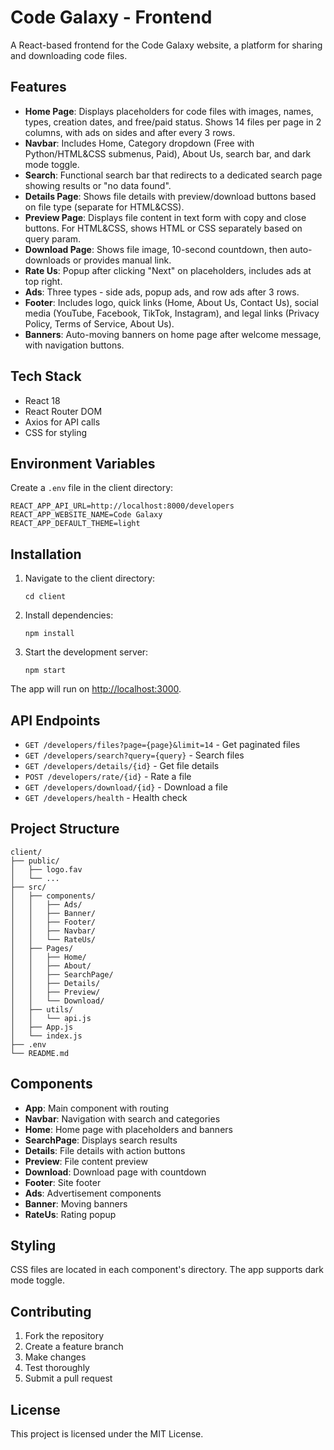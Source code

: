 # Code Galaxy - Frontend

A React-based frontend for the Code Galaxy website, a platform for sharing and downloading code files.

## Features

- **Home Page**: Displays placeholders for code files with images, names, types, creation dates, and free/paid status. Shows 14 files per page in 2 columns, with ads on sides and after every 3 rows.
- **Navbar**: Includes Home, Category dropdown (Free with Python/HTML&CSS submenus, Paid), About Us, search bar, and dark mode toggle.
- **Search**: Functional search bar that redirects to a dedicated search page showing results or "no data found".
- **Details Page**: Shows file details with preview/download buttons based on file type (separate for HTML&CSS).
- **Preview Page**: Displays file content in text form with copy and close buttons. For HTML&CSS, shows HTML or CSS separately based on query param.
- **Download Page**: Shows file image, 10-second countdown, then auto-downloads or provides manual link.
- **Rate Us**: Popup after clicking "Next" on placeholders, includes ads at top right.
- **Ads**: Three types - side ads, popup ads, and row ads after 3 rows.
- **Footer**: Includes logo, quick links (Home, About Us, Contact Us), social media (YouTube, Facebook, TikTok, Instagram), and legal links (Privacy Policy, Terms of Service, About Us).
- **Banners**: Auto-moving banners on home page after welcome message, with navigation buttons.

## Tech Stack

- React 18
- React Router DOM
- Axios for API calls
- CSS for styling

## Environment Variables

Create a `.env` file in the client directory:

```
REACT_APP_API_URL=http://localhost:8000/developers
REACT_APP_WEBSITE_NAME=Code Galaxy
REACT_APP_DEFAULT_THEME=light
```

## Installation

1. Navigate to the client directory:
   ```
   cd client
   ```

2. Install dependencies:
   ```
   npm install
   ```

3. Start the development server:
   ```
   npm start
   ```

The app will run on [http://localhost:3000](http://localhost:3000).

## API Endpoints

- `GET /developers/files?page={page}&limit=14` - Get paginated files
- `GET /developers/search?query={query}` - Search files
- `GET /developers/details/{id}` - Get file details
- `POST /developers/rate/{id}` - Rate a file
- `GET /developers/download/{id}` - Download a file
- `GET /developers/health` - Health check

## Project Structure

```
client/
├── public/
│   ├── logo.fav
│   └── ...
├── src/
│   ├── components/
│   │   ├── Ads/
│   │   ├── Banner/
│   │   ├── Footer/
│   │   ├── Navbar/
│   │   └── RateUs/
│   ├── Pages/
│   │   ├── Home/
│   │   ├── About/
│   │   ├── SearchPage/
│   │   ├── Details/
│   │   ├── Preview/
│   │   └── Download/
│   ├── utils/
│   │   └── api.js
│   ├── App.js
│   └── index.js
├── .env
└── README.md
```

## Components

- **App**: Main component with routing
- **Navbar**: Navigation with search and categories
- **Home**: Home page with placeholders and banners
- **SearchPage**: Displays search results
- **Details**: File details with action buttons
- **Preview**: File content preview
- **Download**: Download page with countdown
- **Footer**: Site footer
- **Ads**: Advertisement components
- **Banner**: Moving banners
- **RateUs**: Rating popup

## Styling

CSS files are located in each component's directory. The app supports dark mode toggle.

## Contributing

1. Fork the repository
2. Create a feature branch
3. Make changes
4. Test thoroughly
5. Submit a pull request

## License

This project is licensed under the MIT License.
